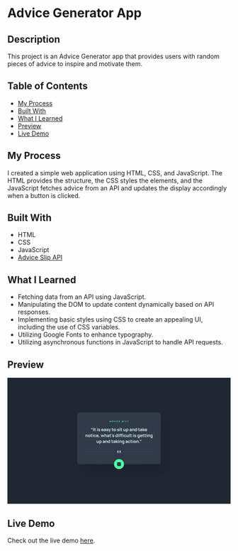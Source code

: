 # Advice Generator App

## Description

This project is an Advice Generator app that provides users with random pieces of advice to inspire and motivate them.

## Table of Contents

- [My Process](#my-process)
- [Built With](#built-with)
- [What I Learned](#what-i-learned)
- [Preview](#preview)
- [Live Demo](#live-demo)

## My Process

I created a simple web application using HTML, CSS, and JavaScript. The HTML provides the structure, the CSS styles the elements, and the JavaScript fetches advice from an API and updates the display accordingly when a button is clicked.

## Built With

- HTML
- CSS
- JavaScript
- [Advice Slip API](https://api.adviceslip.com/advice)

## What I Learned

- Fetching data from an API using JavaScript.
- Manipulating the DOM to update content dynamically based on API responses.
- Implementing basic styles using CSS to create an appealing UI, including the use of CSS variables.
- Utilizing Google Fonts to enhance typography.
- Utilizing asynchronous functions in JavaScript to handle API requests.

## Preview

![Preview Image](./screenshots/desktop-design.jpg)

## Live Demo

Check out the live demo [here](https://aachal01.github.io/advice-generator-app/).
